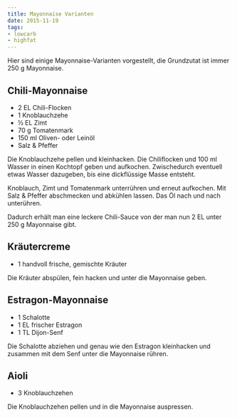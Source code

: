 ```yaml
---
title: Mayonnaise Varianten
date: 2015-11-19
tags:
- lowcarb
- highfat
---
```


Hier sind einige Mayonnaise-Varianten vorgestellt, die Grundzutat ist immer 250 g Mayonnaise.

## Chili-Mayonnaise
- 2 EL      Chili-Flocken
- 1         Knoblauchzehe
- ½ EL      Zimt
- 70 g      Tomatenmark
- 150 ml    Oliven- oder Leinöl
- Salz & Pfeffer

Die Knoblauchzehe pellen und kleinhacken. Die Chiliflocken und 100 ml Wasser in einen Kochtopf geben und aufkochen. Zwischedurch eventuell etwas Wasser dazugeben, bis eine dickflüssige Masse entsteht.

Knoblauch, Zimt und Tomatenmark unterrühren und erneut aufkochen. Mit Salz & Pfeffer abschmecken und abkühlen lassen. Das Öl nach und nach unterühren.

Dadurch erhält man eine leckere Chili-Sauce von der man nun 2 EL unter 250 g Mayonnaise gibt.

## Kräutercreme
- 1 handvoll frische, gemischte Kräuter

Die Kräuter abspülen, fein hacken und unter die Mayonnaise geben.

## Estragon-Mayonnaise
- 1     Schalotte
- 1 EL  frischer Estragon
- 1 TL  Dijon-Senf

Die Schalotte abziehen und genau wie den Estragon kleinhacken und zusammen mit dem Senf unter die Mayonnaise rühren.

## Aioli
- 3     Knoblauchzehen

Die Knoblauchzehen pellen und in die Mayonnaise auspressen.
